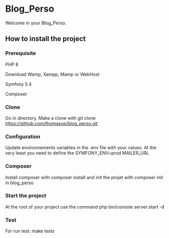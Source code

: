# Blog_Perso

Welcome in your Blog_Perso.


## How to install the project

### Prerequisite
PHP 8

Download Wamp, Xampp, Mamp or WebHost

Symfony 5.4

Composer

### Clone
Go in directory.
Make a clone with git clone https://github.com/thomasop/blog_perso.git

### Configuration
Update environnements variables in the .env file with your values.
At the very least you need to define the SYMFONY_ENV=prod
MAILER_URL

### Composer
Install composer with composer install and init the projet with composer init in blog_perso

### Start the project
At the root of your project use the command php bin/console server:start -d

### Test
For run test: make tests 
